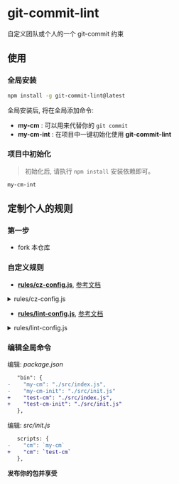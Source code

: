 # git-commit-lint

自定义团队或个人的一个 git-commit 约束

## 使用

### 全局安装

```bash
npm install -g git-commit-lint@latest
```

全局安装后, 将在全局添加命令:

- **my-cm** : 可以用来代替你的 `git commit`
- **my-cm-int** : 在项目中一键初始化使用 **git-commit-lint**

### 项目中初始化

> 初始化后, 请执行 `npm install` 安装依赖即可。

```bash
my-cm-int
```

## 定制个人的规则

### 第一步

- fork 本仓库

### 自定义规则

- **[rules/cz-config.js](https://github.com/Wxh16144/git-commit-lint/blob/master/rules/cz-config.js)**, [参考文档](https://github.com/leonardoanalista/cz-customizable)

<details>
  <summary>rules/cz-config.js</summary>

```javascript
module.exports = {
  types: [
    { value: 'feat', name: 'feat:    一个新的特性' },
    { value: 'fix', name: 'fix:    修复一个Bug' },
    { value: 'docs', name: 'docs:    变更的只有文档' },
    { value: 'style', name: 'style:    空格, 分号等格式修复' },
    {
      value: 'refactor',
      name: 'refactor:    代码重构，注意和特性、修复区分开'
    },
    { value: 'perf', name: 'perf:    提升性能' },
    { value: 'test', name: 'test:    添加一个测试' },
    { value: 'revert', name: 'revert:    代码回退' },
    { value: 'chore', name: 'chore:    开发工具变动(构建、脚手架工具等)' },
    { value: 'release', name: 'release:    发布项目' }
  ],
  scopes: [],
  messages: {
    type: '选择一种你的提交类型:',
    scope: '选择一个scope:',
    customScope: '本次更改范围 scope(可选):',
    subject: '短说明:',
    body: '长说明，使用"|"换行(可选)：\n',
    breaking: '非兼容性说明 (可选):\n',
    footer: '关联的BUG，例如：【一个Bug】http://xxx.com/bug (可选):\n',
    confirmCommit: '确定提交说明?'
  },
  allowCustomScopes: true,
  allowBreakingChanges: ['feat', 'fix'],
  subjectLimit: 100
};
```

</details>

- **[rules/lint-config.js](https://github.com/Wxh16144/git-commit-lint/blob/master/rules/lint-config.js)**, [参考文档](https://commitlint.js.org)

<details>
  <summary>rules/lint-config.js</summary>

```javascript
const czConfig = require('./cz-config');

module.exports = {
  extends: ['@commitlint/config-conventional'],
  // rules: https://github.com/conventional-changelog/commitlint/blob/master/docs/reference-rules.md
  rules: {
    'type-enum': [2, 'always', czConfig.types.map(({ value }) => value)],
    'type-empty': [2, 'never'], // 提交不符合规范时，不提交
    'subject-empty': [2, 'never'], // 提交不符合规范时，不能提交
    'subject-full-stop': [0, 'never'], // 句号结尾.
    'subject-max-length': [1, 'never', 100], // 超过最大长度 100 war提示
    'subject-case': [0, 'never'], // 命名格式
    'scope-empty': [1, 'never'] // scope 为空时wan提示,可以提交
  }
};
```

</details>

### 编辑全局命令

编辑: _package.json_

```diff
   "bin": {
-    "my-cm": "./src/index.js",
-    "my-cm-init": "./src/init.js"
+    "test-cm": "./src/index.js",
+    "test-cm-init": "./src/init.js"
   },
```

编辑: _src/init.js_

```diff
   scripts: {
-    "cm": `my-cm`
+    "cm": `test-cm`
   },
```

**发布你的包并享受**
